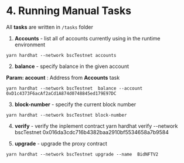 # 4. Running Manual Tasks

All **tasks** are written in `/tasks` folder

1) **Accounts** - list all of accounts currently using in the runtime environment

```
yarn hardhat --network bscTestnet accounts
```
2) **balance** - specify balance in the given account 

**Param: account** : Address from **Accounts** task 

```
yarn hardhat --network bscTestnet  balance --account 0xD1c4373F6acAf2aCd1A874d0748845ed179E97DC
```
3) **block-number** - specify the current block number
```
yarn hardhat --network bscTestnet block-number
```

4) **verify** - verify the inplement contract
yarn hardhat verify --network bscTestnet 0x016da3cdc716b4382baa2910bf5534658a7b9584

5) **upgrade** - upgrade the proxy contract
```
yarn hardhat --network bscTestnet upgrade --name  BidNFTV2
```